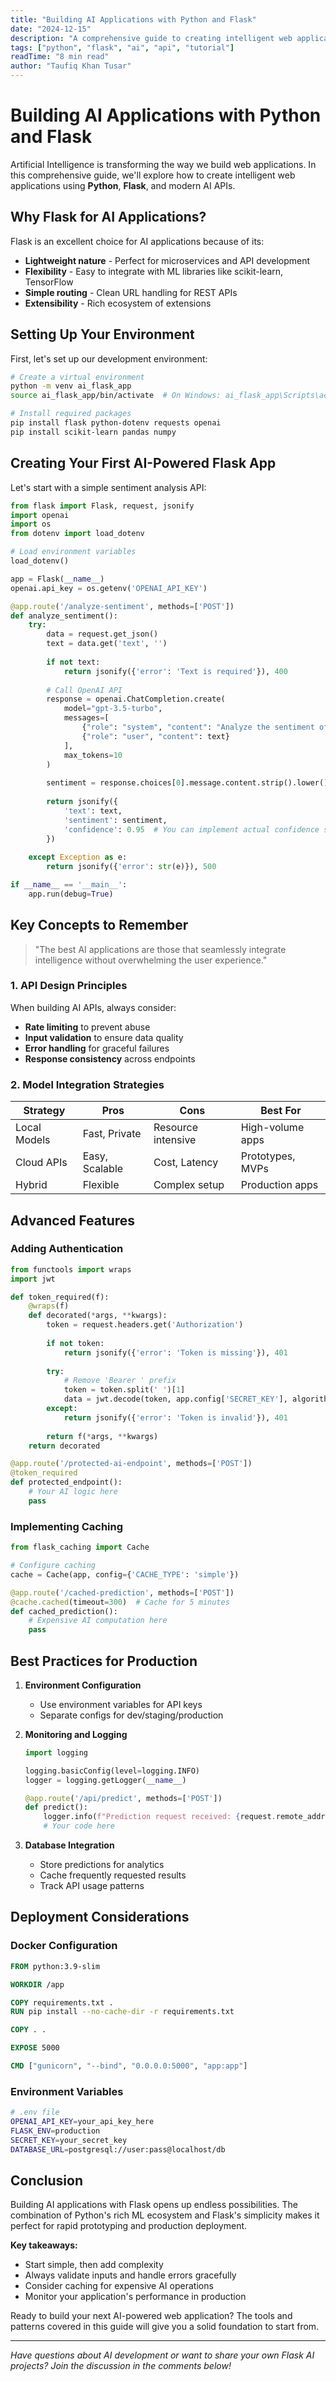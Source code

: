 ```yaml
---
title: "Building AI Applications with Python and Flask"
date: "2024-12-15"
description: "A comprehensive guide to creating intelligent web applications using Python, Flask, and modern AI APIs. Learn how to integrate machine learning models into web apps."
tags: ["python", "flask", "ai", "api", "tutorial"]
readTime: "8 min read"
author: "Taufiq Khan Tusar"
---
```


# Building AI Applications with Python and Flask

Artificial Intelligence is transforming the way we build web applications. In this comprehensive guide, we'll explore how to create intelligent web applications using **Python**, **Flask**, and modern AI APIs.

## Why Flask for AI Applications?

Flask is an excellent choice for AI applications because of its:

- **Lightweight nature** - Perfect for microservices and API development
- **Flexibility** - Easy to integrate with ML libraries like scikit-learn, TensorFlow
- **Simple routing** - Clean URL handling for REST APIs
- **Extensibility** - Rich ecosystem of extensions

## Setting Up Your Environment

First, let's set up our development environment:

```bash
# Create a virtual environment
python -m venv ai_flask_app
source ai_flask_app/bin/activate  # On Windows: ai_flask_app\Scripts\activate

# Install required packages
pip install flask python-dotenv requests openai
pip install scikit-learn pandas numpy
```

## Creating Your First AI-Powered Flask App

Let's start with a simple sentiment analysis API:

```python
from flask import Flask, request, jsonify
import openai
import os
from dotenv import load_dotenv

# Load environment variables
load_dotenv()

app = Flask(__name__)
openai.api_key = os.getenv('OPENAI_API_KEY')

@app.route('/analyze-sentiment', methods=['POST'])
def analyze_sentiment():
    try:
        data = request.get_json()
        text = data.get('text', '')
        
        if not text:
            return jsonify({'error': 'Text is required'}), 400
        
        # Call OpenAI API
        response = openai.ChatCompletion.create(
            model="gpt-3.5-turbo",
            messages=[
                {"role": "system", "content": "Analyze the sentiment of the following text. Respond with only: positive, negative, or neutral."},
                {"role": "user", "content": text}
            ],
            max_tokens=10
        )
        
        sentiment = response.choices[0].message.content.strip().lower()
        
        return jsonify({
            'text': text,
            'sentiment': sentiment,
            'confidence': 0.95  # You can implement actual confidence scoring
        })
        
    except Exception as e:
        return jsonify({'error': str(e)}), 500

if __name__ == '__main__':
    app.run(debug=True)
```

## Key Concepts to Remember

> "The best AI applications are those that seamlessly integrate intelligence without overwhelming the user experience."

### 1. API Design Principles

When building AI APIs, always consider:
- **Rate limiting** to prevent abuse
- **Input validation** to ensure data quality  
- **Error handling** for graceful failures
- **Response consistency** across endpoints

### 2. Model Integration Strategies

| Strategy | Pros | Cons | Best For |
|----------|------|------|----------|
| Local Models | Fast, Private | Resource intensive | High-volume apps |
| Cloud APIs | Easy, Scalable | Cost, Latency | Prototypes, MVPs |
| Hybrid | Flexible | Complex setup | Production apps |

## Advanced Features

### Adding Authentication

```python
from functools import wraps
import jwt

def token_required(f):
    @wraps(f)
    def decorated(*args, **kwargs):
        token = request.headers.get('Authorization')
        
        if not token:
            return jsonify({'error': 'Token is missing'}), 401
            
        try:
            # Remove 'Bearer ' prefix
            token = token.split(' ')[1]
            data = jwt.decode(token, app.config['SECRET_KEY'], algorithms=['HS256'])
        except:
            return jsonify({'error': 'Token is invalid'}), 401
            
        return f(*args, **kwargs)
    return decorated

@app.route('/protected-ai-endpoint', methods=['POST'])
@token_required
def protected_endpoint():
    # Your AI logic here
    pass
```

### Implementing Caching

```python
from flask_caching import Cache

# Configure caching
cache = Cache(app, config={'CACHE_TYPE': 'simple'})

@app.route('/cached-prediction', methods=['POST'])
@cache.cached(timeout=300)  # Cache for 5 minutes
def cached_prediction():
    # Expensive AI computation here
    pass
```

## Best Practices for Production

1. **Environment Configuration**
   - Use environment variables for API keys
   - Separate configs for dev/staging/production

2. **Monitoring and Logging**
   ```python
   import logging
   
   logging.basicConfig(level=logging.INFO)
   logger = logging.getLogger(__name__)
   
   @app.route('/api/predict', methods=['POST'])
   def predict():
       logger.info(f"Prediction request received: {request.remote_addr}")
       # Your code here
   ```

3. **Database Integration**
   - Store predictions for analytics
   - Cache frequently requested results
   - Track API usage patterns

## Deployment Considerations

### Docker Configuration

```dockerfile
FROM python:3.9-slim

WORKDIR /app

COPY requirements.txt .
RUN pip install --no-cache-dir -r requirements.txt

COPY . .

EXPOSE 5000

CMD ["gunicorn", "--bind", "0.0.0.0:5000", "app:app"]
```

### Environment Variables

```bash
# .env file
OPENAI_API_KEY=your_api_key_here
FLASK_ENV=production
SECRET_KEY=your_secret_key
DATABASE_URL=postgresql://user:pass@localhost/db
```

## Conclusion

Building AI applications with Flask opens up endless possibilities. The combination of Python's rich ML ecosystem and Flask's simplicity makes it perfect for rapid prototyping and production deployment.

**Key takeaways:**
- Start simple, then add complexity
- Always validate inputs and handle errors gracefully
- Consider caching for expensive AI operations
- Monitor your application's performance in production

Ready to build your next AI-powered web application? The tools and patterns covered in this guide will give you a solid foundation to start from.

---

*Have questions about AI development or want to share your own Flask AI projects? Join the discussion in the comments below!*